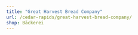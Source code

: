 ```yaml
---
title: "Great Harvest Bread Company"
url: /cedar-rapids/great-harvest-bread-company/
shop: Bäckerei
---
```


